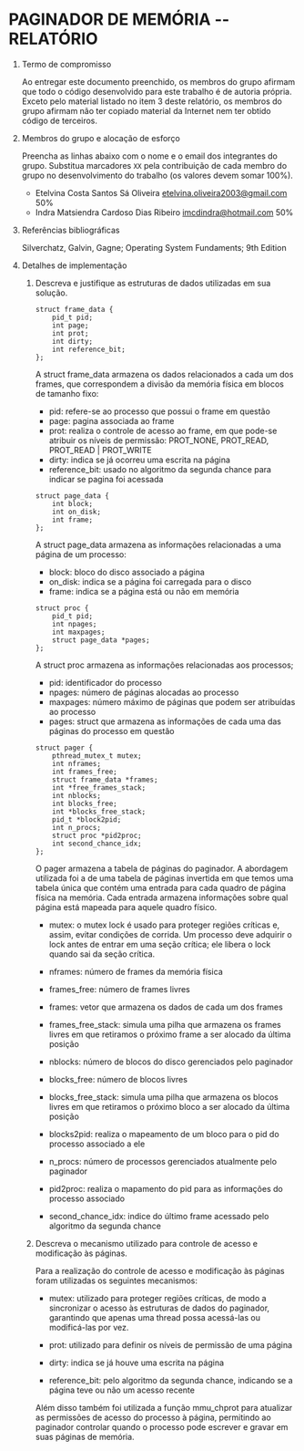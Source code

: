 <!-- LTeX: language=pt-BR -->

# PAGINADOR DE MEMÓRIA -- RELATÓRIO

1. Termo de compromisso

    Ao entregar este documento preenchido, os membros do grupo afirmam que todo o código desenvolvido para este trabalho é de autoria própria.  Exceto pelo material listado no item 3 deste relatório, os membros do grupo afirmam não ter copiado material da Internet nem ter obtido código de terceiros.

2. Membros do grupo e alocação de esforço

    Preencha as linhas abaixo com o nome e o email dos integrantes do grupo.  Substitua marcadores `XX` pela contribuição de cada membro do grupo no desenvolvimento do trabalho (os valores devem somar 100%).

    * Etelvina Costa Santos Sá Oliveira <etelvina.oliveira2003@gmail.com> 50%
    * Indra Matsiendra Cardoso Dias Ribeiro <imcdindra@hotmail.com> 50%

3. Referências bibliográficas

    Silverchatz, Galvin, Gagne; Operating System Fundaments; 9th Edition

4. Detalhes de implementação

    1. Descreva e justifique as estruturas de dados utilizadas em sua solução.

        ```
        struct frame_data {
            pid_t pid;
            int page;
            int prot; 
            int dirty; 
            int reference_bit;
        };
        ```

        A struct frame_data armazena os dados relacionados a cada um dos frames, que correspondem a divisão da memória física em blocos de tamanho fixo:
        * pid: refere-se ao processo que possui o frame em questão
        * page: pagina associada ao frame
        * prot: realiza o controle de acesso ao frame, em que pode-se atribuir os níveis de permissão: PROT_NONE, PROT_READ, PROT_READ | PROT_WRITE
        * dirty: indica se já ocorreu uma escrita na página
        * reference_bit: usado no algoritmo da segunda chance para indicar se pagina foi acessada

        ```
        struct page_data {
            int block;
            int on_disk; 
            int frame;
        };
        ```

        A struct page_data armazena as informações relacionadas a uma página de um processo:
        * block: bloco do disco associado a página
        * on_disk: indica se a página foi carregada para o disco
        * frame: indica se a página está ou não em memória 

        ```
        struct proc {
            pid_t pid;
            int npages;
            int maxpages;
            struct page_data *pages;
        };
        ```

        A struct proc armazena as informações relacionadas aos processos;
        * pid: identificador do processo
        * npages: número de páginas alocadas ao processo
        * maxpages: número máximo de páginas que podem ser atribuídas ao processo
        * pages: struct que armazena as informações de cada uma das páginas do processo em questão

        ```
        struct pager {
            pthread_mutex_t mutex;
            int nframes;
            int frames_free;
            struct frame_data *frames; 
            int *free_frames_stack; 
            int nblocks;
            int blocks_free;
            int *blocks_free_stack; 
            pid_t *block2pid;
            int n_procs;
            struct proc *pid2proc;
            int second_chance_idx;
        };
        ```

        O pager armazena a tabela de páginas do paginador. A abordagem utilizada foi a de uma tabela de páginas invertida em que temos uma tabela única que contém uma entrada para cada quadro de página física na memória. Cada entrada armazena informações sobre qual página está mapeada para aquele quadro físico.
        
        * mutex: o mutex lock é usado para proteger regiões críticas e, assim, evitar condições de corrida. Um processo deve adquirir o lock antes de entrar em uma seção crítica; ele libera o lock quando sai da seção crítica. 

        * nframes: número de frames da memória física
         
        * frames_free: número de frames livres

        * frames: vetor que armazena os dados de cada um dos frames

        * frames_free_stack: simula uma pilha que armazena os frames livres em que retiramos o próximo frame a ser alocado da última posição

        * nblocks: número de blocos do disco gerenciados pelo paginador

        * blocks_free: número de blocos livres

        * blocks_free_stack: simula uma pilha que armazena os blocos livres em que retiramos o próximo bloco a ser alocado da última posição

        * blocks2pid: realiza o mapeamento de um bloco para o pid do processo associado a ele 

        * n_procs: número de processos gerenciados atualmente pelo paginador

        * pid2proc: realiza o mapamento do pid para as informações do processo associado

        * second_chance_idx: indice do último frame acessado pelo algoritmo da segunda chance

    2. Descreva o mecanismo utilizado para controle de acesso e modificação às páginas.

        Para a realização do controle de acesso e modificação às páginas foram utilizadas os seguintes mecanismos:

        * mutex: utilizado para proteger regiões críticas, de modo a sincronizar o acesso às estruturas de dados do paginador, garantindo que apenas uma thread possa acessá-las ou modificá-las por vez.

        * prot: utilizado para definir os níveis de permissão de uma página

        * dirty: indica se já houve uma escrita na página

        * reference_bit: pelo algoritmo da segunda chance, indicando se a página teve ou não um acesso recente

        Além disso também foi utilizada a função mmu_chprot para atualizar as permissões de acesso do processo à página, permitindo ao paginador controlar quando o processo pode escrever e gravar em suas páginas de memória. 